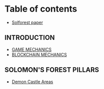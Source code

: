 # Table of contents

* [Solforest paper](README.md)

## INTRODUCTION

* [GAME MECHANICS](introduction/game-mechanics.md)
* [BLOCKCHAIN MECHANICS](introduction/blockchain-mechanics.md)

## SOLOMON'S FOREST PILLARS

* [Demon Castle Areas](solomons-forest-pillars/demon-castle-areas.md)
